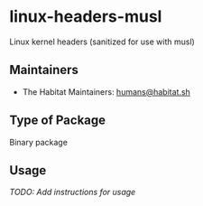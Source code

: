 # linux-headers-musl

Linux kernel headers (sanitized for use with musl)

## Maintainers

* The Habitat Maintainers: <humans@habitat.sh>

## Type of Package

Binary package

## Usage

*TODO: Add instructions for usage*
